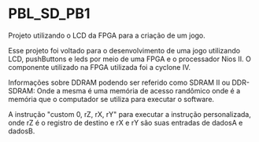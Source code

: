 # PBL_SD_PB1
Projeto utilizando o LCD da FPGA para a criação de um jogo.

Esse projeto foi voltado para o desenvolvimento de uma jogo utilizando LCD, pushButtons e leds por meio de uma FPGA e o processador Nios II. O componente utilizado na FPGA utilizada foi a cyclone IV.

Informações sobre DDRAM podendo ser referido como SDRAM II ou DDR- SDRAM: Onde a mesma é uma memória de acesso randômico onde é a memória que o computador se utiliza para executar o software.

A instrução "custom 0, rZ, rX, rY" para executar a instrução personalizada, onde rZ é o registro de destino e rX e rY são suas entradas de dadosA e dadosB.